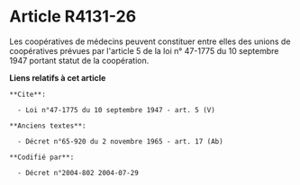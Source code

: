 # Article R4131-26

Les coopératives de médecins peuvent constituer entre elles des unions de coopératives prévues par l'article 5 de la loi n°
47-1775 du 10 septembre 1947 portant statut de la coopération.

**Liens relatifs à cet article**

	**Cite**:

	  - Loi n°47-1775 du 10 septembre 1947 - art. 5 (V)

	**Anciens textes**:

	  - Décret n°65-920 du 2 novembre 1965 - art. 17 (Ab)

	**Codifié par**:

	  - Décret n°2004-802 2004-07-29
